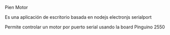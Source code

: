 Pien Motor

Es una aplicación de escritorio basada en nodejs electronjs serialport

Permite controlar un motor por puerto serial usando la board Pinguino 2550
